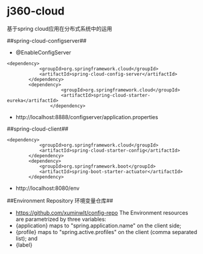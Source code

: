 j360-cloud
==============

基于spring cloud应用在分布式系统中的运用

##spring-cloud-configserver##
- @EnableConfigServer

```
<dependency>
            <groupId>org.springframework.cloud</groupId>
            <artifactId>spring-cloud-config-server</artifactId>
        </dependency>
        <dependency>
                    <groupId>org.springframework.cloud</groupId>
                    <artifactId>spring-cloud-starter-eureka</artifactId>
                </dependency>
```

- http://localhost:8888/configserver/application.properties

##spring-cloud-client##
```
<dependency>
            <groupId>org.springframework.cloud</groupId>
            <artifactId>spring-cloud-starter-config</artifactId>
        </dependency>
        <dependency>
            <groupId>org.springframework.boot</groupId>
            <artifactId>spring-boot-starter-actuator</artifactId>
        </dependency>
```

- http://localhost:8080/env


##Environment Repository 环境变量仓库##
- https://github.com/xuminwlt/config-repo
The Environment resources are parametrized by three variables:
- {application} maps to "spring.application.name" on the client side;
- {profile} maps to "spring.active.profiles" on the client (comma separated list); and
- {label}